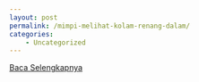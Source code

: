 ```yaml
---
layout: post
permalink: /mimpi-melihat-kolam-renang-dalam/
categories:
    - Uncategorized
---
```


[Baca Selengkapnya](/08)